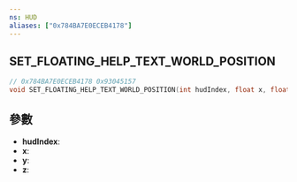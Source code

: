 ```yaml
---
ns: HUD
aliases: ["0x784BA7E0ECEB4178"]
---
```

## SET_FLOATING_HELP_TEXT_WORLD_POSITION

```c
// 0x784BA7E0ECEB4178 0x93045157
void SET_FLOATING_HELP_TEXT_WORLD_POSITION(int hudIndex, float x, float y, float z);
```

## 參數
* **hudIndex**: 
* **x**: 
* **y**: 
* **z**: 

